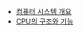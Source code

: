 - [컴퓨터 시스템 개요](https://joe0617160.tistory.com/31)
- [CPU의 구조와 기능](https://joe0617160.tistory.com/32)
